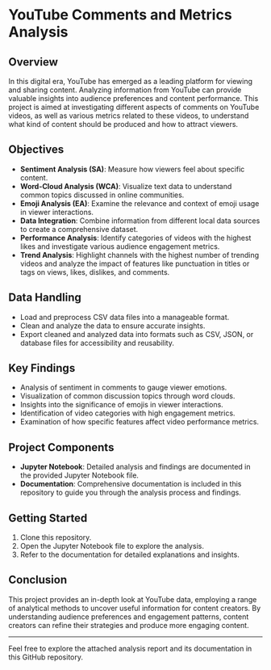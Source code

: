 # YouTube Comments and Metrics Analysis

## Overview
In this digital era, YouTube has emerged as a leading platform for viewing and sharing content. Analyzing information from YouTube can provide valuable insights into audience preferences and content performance. This project is aimed at investigating different aspects of comments on YouTube videos, as well as various metrics related to these videos, to understand what kind of content should be produced and how to attract viewers.

## Objectives
- **Sentiment Analysis (SA)**: Measure how viewers feel about specific content.
- **Word-Cloud Analysis (WCA)**: Visualize text data to understand common topics discussed in online communities.
- **Emoji Analysis (EA)**: Examine the relevance and context of emoji usage in viewer interactions.
- **Data Integration**: Combine information from different local data sources to create a comprehensive dataset.
- **Performance Analysis**: Identify categories of videos with the highest likes and investigate various audience engagement metrics.
- **Trend Analysis**: Highlight channels with the highest number of trending videos and analyze the impact of features like punctuation in titles or tags on views, likes, dislikes, and comments.

## Data Handling
- Load and preprocess CSV data files into a manageable format.
- Clean and analyze the data to ensure accurate insights.
- Export cleaned and analyzed data into formats such as CSV, JSON, or database files for accessibility and reusability.

## Key Findings
- Analysis of sentiment in comments to gauge viewer emotions.
- Visualization of common discussion topics through word clouds.
- Insights into the significance of emojis in viewer interactions.
- Identification of video categories with high engagement metrics.
- Examination of how specific features affect video performance metrics.

## Project Components
- **Jupyter Notebook**: Detailed analysis and findings are documented in the provided Jupyter Notebook file.
- **Documentation**: Comprehensive documentation is included in this repository to guide you through the analysis process and findings.

## Getting Started
1. Clone this repository.
2. Open the Jupyter Notebook file to explore the analysis.
3. Refer to the documentation for detailed explanations and insights.

## Conclusion
This project provides an in-depth look at YouTube data, employing a range of analytical methods to uncover useful information for content creators. By understanding audience preferences and engagement patterns, content creators can refine their strategies and produce more engaging content.

---

Feel free to explore the attached analysis report and its documentation in this GitHub repository.
